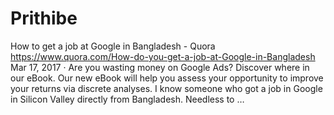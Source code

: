 # Prithibe
How to get a job at Google in Bangladesh - Quora
https://www.quora.com/How-do-you-get-a-job-at-Google-in-Bangladesh
Mar 17, 2017 · Are you wasting money on Google Ads? Discover where in our eBook. Our new eBook will help you assess your opportunity to improve your returns via discrete analyses. I know someone who got a job in Google in Silicon Valley directly from Bangladesh. Needless to …
